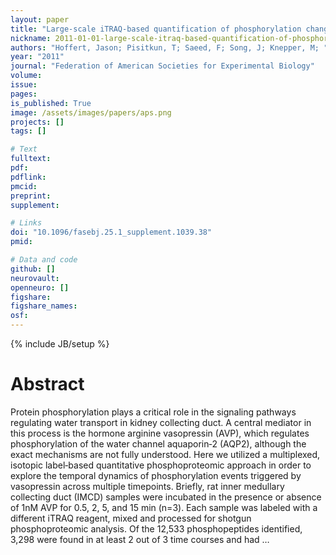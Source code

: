 ```yaml
---
layout: paper
title: "Large‐scale iTRAQ‐based quantification of phosphorylation changes during vasopressin signaling"
nickname: 2011-01-01-large‐scale-itraq‐based-quantification-of-phosphorylation-changes-during-vasopressin-signaling
authors: "Hoffert, Jason; Pisitkun, T; Saeed, F; Song, J; Knepper, M; "
year: "2011"
journal: "Federation of American Societies for Experimental Biology"
volume: 
issue:
pages: 
is_published: True
image: /assets/images/papers/aps.png
projects: []
tags: []

# Text
fulltext:
pdf:
pdflink:
pmcid:
preprint: 
supplement:

# Links
doi: "10.1096/fasebj.25.1_supplement.1039.38"
pmid:

# Data and code
github: []
neurovault:
openneuro: []
figshare:
figshare_names:
osf:
---
```

{% include JB/setup %}

# Abstract

Protein phosphorylation plays a critical role in the signaling pathways regulating water transport in kidney collecting duct. A central mediator in this process is the hormone arginine vasopressin (AVP), which regulates phosphorylation of the water channel aquaporin‐2 (AQP2), although the exact mechanisms are not fully understood. Here we utilized a multiplexed, isotopic label‐based quantitative phosphoproteomic approach in order to explore the temporal dynamics of phosphorylation events triggered by vasopressin across multiple timepoints. Briefly, rat inner medullary collecting duct (IMCD) samples were incubated in the presence or absence of 1nM AVP for 0.5, 2, 5, and 15 min (n=3). Each sample was labeled with a different iTRAQ reagent, mixed and processed for shotgun phosphoproteomic analysis. Of the 12,533 phosphopeptides identified, 3,298 were found in at least 2 out of 3 time courses and had …
